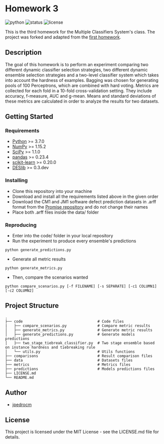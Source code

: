 # Homework 3

![python](https://img.shields.io/badge/python-3.7-blue.svg)
![status](https://img.shields.io/badge/status-in%20progress-yellow.svg)
![license](https://img.shields.io/badge/license-MIT-green.svg)

This is the third homework for the Multiple Classifiers System's class. The project was forked and adapted from the [first homework](https://github.com/jpedrocm/jpcm-lista1-codigo).

## Description

The goal of this homework is to perform an experiment comparing two different dynamic classifier selection strategies, two different dynamic ensemble selection strategies and a two-level classifier system which takes into account the hardness of examples. Bagging was chosen for generating pools of 100 Perceptrons, which are combined with hard voting. Metrics are collected for each fold in a 10-fold cross-validation setting. They include accuracy, f-measure, AUC and g-mean. Means and standard deviations of these metrics are calculated in order to analyze the results for two datasets.

## Getting Started

### Requirements

* [Python](https://www.python.org/) >= 3.7.0
* [NumPy](http://www.numpy.org/) >= 1.15.2
* [SciPy](https://www.scipy.org/) >= 1.1.0
* [pandas](https://pandas.pydata.org/) >= 0.23.4
* [scikit-learn](http://scikit-learn.org/stable/) >= 0.20.0
* [DESlib](https://github.com/Menelau/DESlib) >= 0.3.dev


### Installing

* Clone this repository into your machine
* Download and install all the requirements listed above in the given order
* Download the CM1 and JM1 software defect prediction datasets in .arff format from the [Promise repository](http://promise.site.uottawa.ca/SERepository/datasets-page.html) and do not change their names
* Place both .arff files inside the data/ folder

### Reproducing

* Enter into the code/ folder in your local repository
* Run the experiment to produce every ensemble's predictions
```
python generate_predictions.py
```
* Generate all metric results
```
python generate_metrics.py
```
* Then, compare the scenarios wanted
```
python compare_scenarios.py [-f FILENAME] [-s SEPARATE] [-c1 COLUMN1] [-c2 COLUMN2]
```

## Project Structure

    .            
    ├── code                                  # Code files
    |   ├── compare_scenarios.py              # Compare metric results 
    │   ├── generate_metrics.py               # Generate metric results
    │   ├── generate_predictions.py           # Generate models predictions
    │   ├── two_stage_tiebreak_classifier.py  # Two stage ensemble based on instance hardness and tiebreaking rule
    │   └── utils.py                          # Utils functions
    ├── comparisons                           # Result comparison files
    ├── data                                  # Datasets files
    ├── metrics                               # Metrics files
    ├── predictions                           # Models predictions files
    ├── LICENSE.md
    └── README.md

## Author

* [jpedrocm](https://github.com/jpedrocm)

## License

This project is licensed under the MIT License - see the LICENSE.md file for details.